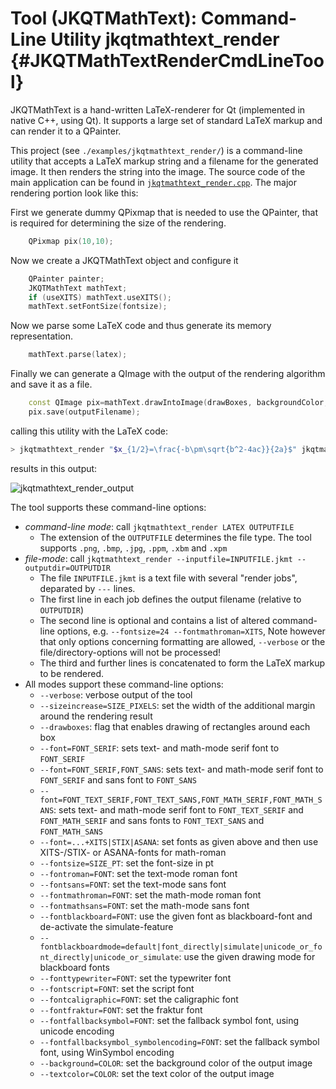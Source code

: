 # Tool (JKQTMathText): Command-Line Utility jkqtmathtext_render           {#JKQTMathTextRenderCmdLineTool}
JKQTMathText is a hand-written LaTeX-renderer for Qt (implemented in native C++, using Qt). It supports a large set of standard LaTeX markup and can render it to a QPainter.

This project (see `./examples/jkqtmathtext_render/`) is a command-line utility that accepts a LaTeX markup string and a filename for the generated image.
It then renders the string into the image.
The source code of the main application can be found in [`jkqtmathtext_render.cpp`](https://github.com/jkriege2/JKQtPlotter/tree/master/examples/jkqtmathtext_render/jkqtmathtext_render.cpp). 
The major rendering portion look like this:

First we generate dummy QPixmap that is needed to use the QPainter, that is required for determining the size of the rendering.

```.cpp
    QPixmap pix(10,10);
```

Now we create a JKQTMathText object and configure it

```.cpp
    QPainter painter;
    JKQTMathText mathText;
    if (useXITS) mathText.useXITS();
    mathText.setFontSize(fontsize);
```

Now we parse some LaTeX code and thus generate its memory representation.

```.cpp
    mathText.parse(latex);
```


Finally we can generate a QImage with the output of the rendering algorithm and save it as a file.

```.cpp
    const QImage pix=mathText.drawIntoImage(drawBoxes, backgroundColor, sizeincrease);
    pix.save(outputFilename);
```


calling this utility with the LaTeX code:

```.sh
> jkqtmathtext_render "$x_{1/2}=\frac{-b\pm\sqrt{b^2-4ac}}{2a}$" jkqtmathtext_render_output.png
```

results in this output:

![jkqtmathtext_render_output](https://raw.githubusercontent.com/jkriege2/JKQtPlotter/master/screenshots/jkqtmathtext_render_output.png)

The tool supports these command-line options:
- *command-line mode*: call `jkqtmathtext_render LATEX OUTPUTFILE`
    - The extension of the `OUTPUTFILE` determines the file type. The tool supports `.png`, `.bmp`, `.jpg`, `.ppm`, `.xbm` and `.xpm`
- *file-mode*:  call `jkqtmathtext_render --inputfile=INPUTFILE.jkmt --outputdir=OUTPUTDIR`
    - The file `INPUTFILE.jkmt` is a text file with several "render jobs", deparated by `---` lines.
    - The first line in each job defines the output filename (relative to `OUTPUTDIR`)
    - The second line is optional and contains a list of altered command-line options, e.g. `--fontsize=24 --fontmathroman=XITS`, Note however that only options concerning formatting are  allowed, `--verbose` or the file/directory-options will not be processed!
    - The third and further lines is concatenated to form the LaTeX markup to be rendered.
- All modes support these command-line options:
    - `--verbose`: verbose output of the tool
    - `--sizeincrease=SIZE_PIXELS`: set the width of the additional margin around the rendering result 
    - `--drawboxes`: flag that enables drawing of rectangles around each box
    - `--font=FONT_SERIF`: sets text- and math-mode serif font to `FONT_SERIF`
    - `--font=FONT_SERIF,FONT_SANS`: sets text- and math-mode serif font to `FONT_SERIF` and sans font to `FONT_SANS`
    - `--font=FONT_TEXT_SERIF,FONT_TEXT_SANS,FONT_MATH_SERIF,FONT_MATH_SANS`: sets text- and math-mode serif font to `FONT_TEXT_SERIF` and `FONT_MATH_SERIF` and sans fonts to `FONT_TEXT_SANS` and `FONT_MATH_SANS`
    - `--font=...+XITS|STIX|ASANA`: set fonts as given above and then use XITS-/STIX- or ASANA-fonts for math-roman 
    - `--fontsize=SIZE_PT`: set the font-size in pt
    - `--fontroman=FONT`: set the text-mode roman font 
    - `--fontsans=FONT`: set the text-mode sans font 
    - `--fontmathroman=FONT`: set the math-mode roman font 
    - `--fontmathsans=FONT`: set the math-mode sans font 
    - `--fontblackboard=FONT`: use the given font as blackboard-font and de-activate the simulate-feature 
    - `--fontblackboardmode=default|font_directly|simulate|unicode_or_font_directly|unicode_or_simulate`: use the given drawing mode for blackboard fonts
    - `--fonttypewriter=FONT`: set the typewriter font 
    - `--fontscript=FONT`: set the script font 
    - `--fontcaligraphic=FONT`: set the caligraphic font 
    - `--fontfraktur=FONT`: set the fraktur font 
    - `--fontfallbacksymbol=FONT`: set the fallback symbol font, using unicode encoding 
    - `--fontfallbacksymbol_symbolencoding=FONT`: set the fallback symbol font, using WinSymbol encoding 
    - `--background=COLOR`: set the background color of the output image
    - `--textcolor=COLOR`: set the text color of the output image

